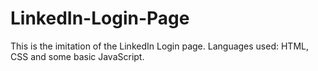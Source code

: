# LinkedIn-Login-Page

This is the imitation of the LinkedIn Login page.
Languages used:    HTML, CSS and some basic JavaScript.

